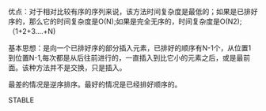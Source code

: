 优点：对于相对比较有序的序列来说，该方法时间复杂度是最低的；如果是已排好序的，那么它的时间复杂度是O(N);如果是完全无序的，时间复杂度是O(N2);（1+2+3....+N)

基本思想：是向一个已排好序的部分插入元素，已排好的顺序有N-1个，从位置1到位置N-1,每次都是从后往前进行的，一直插入到比它小的元素之后，或是最前面。该种方法并不是交换，只是插入。

最差的情况是逆序排序。最好的情况是已经排好顺序的。

STABLE
